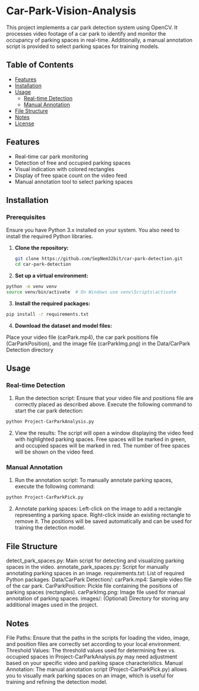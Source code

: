 # Car-Park-Vision-Analysis

This project implements a car park detection system using OpenCV. It processes video footage of a car park to identify and monitor the occupancy of parking spaces in real-time. Additionally, a manual annotation script is provided to select parking spaces for training models.

## Table of Contents
- [Features](#features)
- [Installation](#installation)
- [Usage](#usage)
  - [Real-time Detection](#real-time-detection)
  - [Manual Annotation](#manual-annotation)
- [File Structure](#file-structure)
- [Notes](#notes)
- [License](#license)

## Features
- Real-time car park monitoring
- Detection of free and occupied parking spaces
- Visual indication with colored rectangles
- Display of free space count on the video feed
- Manual annotation tool to select parking spaces

## Installation

### Prerequisites

Ensure you have Python 3.x installed on your system. You also need to install the required Python libraries.

1. **Clone the repository:**

   ```bash
   git clone https://github.com/SepNem32bit/car-park-detection.git
   cd car-park-detection
   ```

2. **Set up a virtual environment:**

```bash
python -m venv venv
source venv/bin/activate  # On Windows use venv\Scripts\activate
```

3. **Install the required packages:**

```bash
pip install -r requirements.txt
```
4. **Download the dataset and model files:**

Place your video file (carPark.mp4), the car park positions file (CarParkPosition), and the image file (carParkImg.png) in the Data/CarPark Detection directory

## Usage
### Real-time Detection
1. Run the detection script:
Ensure that your video file and positions file are correctly placed as described above. Execute the following command to start the car park detection:

```bash
python Project-CarParkAnalysis.py
```
2. View the results:
The script will open a window displaying the video feed with highlighted parking spaces. Free spaces will be marked in green, and occupied spaces will be marked in red. The number of free spaces will be shown on the video feed.

### Manual Annotation
1. Run the annotation script:
To manually annotate parking spaces, execute the following command:
```bash
python Project-CarParkPick.py
```
2. Annotate parking spaces:
Left-click on the image to add a rectangle representing a parking space.
Right-click inside an existing rectangle to remove it.
The positions will be saved automatically and can be used for training the detection model.

## File Structure
detect_park_spaces.py: Main script for detecting and visualizing parking spaces in the video.
annotate_park_spaces.py: Script for manually annotating parking spaces in an image.
requirements.txt: List of required Python packages.
Data/CarPark Detection/:
carPark.mp4: Sample video file of the car park.
CarParkPosition: Pickle file containing the positions of parking spaces (rectangles).
carParkImg.png: Image file used for manual annotation of parking spaces.
images/: (Optional) Directory for storing any additional images used in the project.

## Notes
File Paths: Ensure that the paths in the scripts for loading the video, image, and position files are correctly set according to your local environment.
Threshold Values: The threshold values used for determining free vs. occupied spaces in Project-CarParkAnalysis.py may need adjustment based on your specific video and parking space characteristics.
Manual Annotation: The manual annotation script (Project-CarParkPick.py) allows you to visually mark parking spaces on an image, which is useful for training and refining the detection model.
